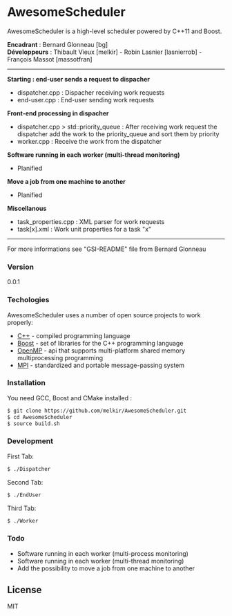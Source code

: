 # AwesomeScheduler

AwesomeScheduler is a high-level scheduler powered by C++11 and Boost.

**Encadrant** : Bernard Glonneau [bg]  
**Développeurs** : Thibault Vieux [melkir] - Robin Lasnier [lasnierrob] - François Massot [massotfran]  
_____________________________________________________________________________  

**Starting : end-user sends a request to dispacher**  
 - dispatcher.cpp : Dispacher receiving work requests  
 - end-user.cpp : End-user sending work requests  

**Front-end processing in dispacher**  
 - dispatcher.cpp > std::priority_queue : After receiving work request
    the dispatcher add the work to the priority_queue and sort them by
    priority
 - worker.cpp : Receive the work from the dispatcher

**Software running in each worker (multi-thread monitoring)**  
 - Planified  

**Move a job from one machine to another**  
 - Planified  

**Miscellanous**  
 - task_properties.cpp : XML parser for work requests  
 - task[x].xml : Work unit properties for a task "x"  

_____________________________________________________________________________  

For more informations see "GSI-README" file from Bernard Glonneau  

### Version
0.0.1

### Techologies
AwesomeScheduler uses a number of open source projects to work properly:  
* [C++] - compiled programming language  
* [Boost] - set of libraries for the C++ programming language  
* [OpenMP] - api that supports multi-platform shared memory multiprocessing programming  
* [MPI] - standardized and portable message-passing system  

### Installation  
You need GCC, Boost and CMake installed :  

```sh
$ git clone https://github.com/melkir/AwesomeScheduler.git
$ cd AwesomeScheduler
$ source build.sh
```

### Development
First Tab:  
```sh
$ ./Dispatcher
```

Second Tab:  
```sh
$ ./EndUser
```

Third Tab:
```sh
$ ./Worker
```

### Todo
 - Software running in each worker (multi-process monitoring)
 - Software running in each worker (multi-thread monitoring)
 - Add the possibility to move a job from one machine to another

License
----
MIT

[//]: # (These are reference links used in the body of this note and get stripped out when the markdown processor does its job. There is no need to format nicely because it shouldn't be seen.)

   [C++]: <http://www.cplusplus.com/>
   [Boost]: <http://www.boost.org/>
   [OpenMP]: <http://openmp.org/wp/>
   [MPI]: <https://www.mpich.org/>
